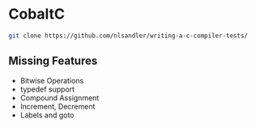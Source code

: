 # CobaltC

```bash
git clone https://github.com/nlsandler/writing-a-c-compiler-tests/
```

## Missing Features

- Bitwise Operations
- typedef support
- Compound Assignment
- Increment, Decrement
- Labels and goto
